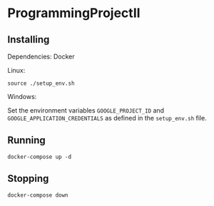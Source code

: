 # ProgrammingProjectII

## Installing

Dependencies: Docker

Linux:

`source ./setup_env.sh`

Windows:

Set the environment variables `GOOGLE_PROJECT_ID` and `GOOGLE_APPLICATION_CREDENTIALS` as defined in the `setup_env.sh` file.


## Running

`docker-compose up -d`

## Stopping

`docker-compose down`
